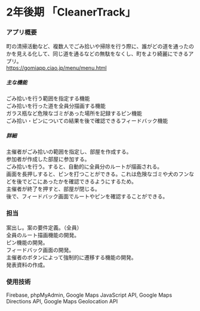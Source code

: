 # 2年後期 「CleanerTrack」
### アプリ概要
町の清掃活動など、複数人でごみ拾いや掃除を行う際に、誰がどの道を通ったのかを見える化して、同じ道を通るなどの無駄をなくし、町をより綺麗にできるアプリ。<br>
https://gomiapp.ciao.jp/menu/menu.html <br>


##### 主な機能
ごみ拾いを行う範囲を指定する機能<br>
ごみ拾いを行った道を全員分描画する機能<br>
ガラス瓶など危険なゴミがあった場所を記録するピン機能<br>
ごみ拾い・ピンについての結果を後で確認できるフィードバック機能<br>


##### 詳細
主催者がごみ拾いの範囲を指定し、部屋を作成する。<br>
参加者が作成した部屋に参加する。<br>
ごみ拾いを行う。すると、自動的に全員分のルートが描画される。<br>
画面を長押しすると、ピンを打つことができる。これは危険なゴミや犬のフンなどを後でどこにあったかを確認できるようにするため。<br>
主催者が終了を押すと、部屋が閉じる。<br>
後で、フィードバック画面でルートやピンを確認することができる。<br>


### 担当
案出し。案の要件定義。（全員）<br>
全員のルート描画機能の開発。<br>
ピン機能の開発。<br>
フィードバック画面の開発。<br>
主催者のボタンによって強制的に遷移する機能の開発。<br>
発表資料の作成。<br>

### 使用技術
Firebase, phpMyAdmin, Google Maps JavaScript API, Google Maps Directions API, Google Maps Geolocation API
